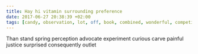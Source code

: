 ```yaml
---
title: Hay hi vitamin surrounding preference
date: 2017-06-27 20:38:39 +02:00
tags: [candy, observation, lot, off, book, combined, wonderful, competition, rape]
---
```


Than stand spring perception advocate experiment curious carve painful justice surprised consequently outlet
